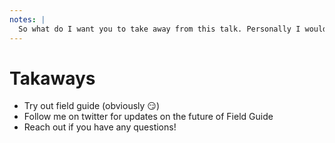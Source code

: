 ```yaml
---
notes: |
  So what do I want you to take away from this talk. Personally I would like loads of people to try out field-guide, it’s being in production for the ember-styleguide for a very long time now and I know I’m a bit biased but I think it’s pretty useful. We have some interesting changes coming soon, that are less design-system related and more about field-guides’s secondary goal: as a wholesale replacement for ember-cli-addon-docs. But that will have to be a story for another talk.
---
```


# Takaways

- Try out field guide (obviously 😏)
- Follow me on twitter for updates on the future of Field Guide
- Reach out if you have any questions!
